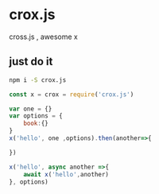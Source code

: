 # crox.js
cross.js , awesome x


## just do it

```bash
npm i -S crox.js
```

```js
const x = crox = require('crox.js')

var one = {}
var options = {
    book:{}
}
x('hello', one ,options).then(another=>{

})

x('hello', async another =>{
    await x('hello',another)
}, options)

```